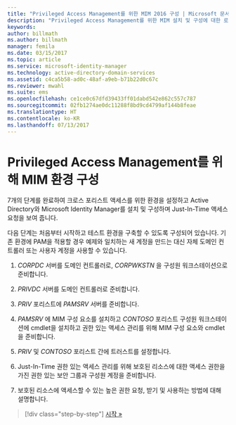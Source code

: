 ```yaml
---
title: "Privileged Access Management를 위한 MIM 2016 구성 | Microsoft 문서"
description: "Privileged Access Management를 위한 MIM 설치 및 구성에 대한 로드맵입니다."
keywords: 
author: billmath
ms.author: billmath
manager: femila
ms.date: 03/15/2017
ms.topic: article
ms.service: microsoft-identity-manager
ms.technology: active-directory-domain-services
ms.assetid: c4ca5b58-ad0c-48af-a9eb-b71b22d0c67c
ms.reviewer: mwahl
ms.suite: ems
ms.openlocfilehash: ce1ce0c67dfd39433ff01dabd542e862c557c787
ms.sourcegitcommit: 02fb1274ae0dc11288f8bd9cd4799af144b8feae
ms.translationtype: HT
ms.contentlocale: ko-KR
ms.lasthandoff: 07/13/2017
---
```

# <a name="configure-the-mim-environment-for-privileged-access-management"></a>Privileged Access Management를 위해 MIM 환경 구성
7개의 단계를 완료하여 크로스 포리스트 액세스를 위한 환경을 설정하고 Active Directory와 Microsoft Identity Manager를 설치 및 구성하며 Just-In-Time 액세스 요청을 보여 줍니다.

다음 단계는 처음부터 시작하고 테스트 환경을 구축할 수 있도록 구성되어 있습니다. 기존 환경에 PAM을 적용할 경우 예제와 일치하는 새 계정을 만드는 대신 자체 도메인 컨트롤러 또는 사용자 계정을 사용할 수 있습니다.

1.  *CORPDC* 서버를 도메인 컨트롤러로, *CORPWKSTN* 을 구성원 워크스테이션으로 준비합니다.

2.  *PRIVDC* 서버를 도메인 컨트롤러로 준비합니다.

3.  *PRIV* 포리스트에 *PAMSRV* 서버를 준비합니다.

4.  *PAMSRV* 에 MIM 구성 요소를 설치하고 *CONTOSO* 포리스트 구성원 워크스테이션에 cmdlet을 설치하고 권한 있는 액세스 관리를 위해 MIM 구성 요소와 cmdlet을 준비합니다.

5.  *PRIV* 및 *CONTOSO* 포리스트 간에 트러스트를 설정합니다.

6.  Just-In-Time 권한 있는 액세스 관리를 위해 보호된 리소스에 대한 액세스 권한을 가진 권한 있는 보안 그룹과 구성원 계정을 준비합니다.

7.  보호된 리소스에 액세스할 수 있는 높은 권한 요청, 받기 및 사용하는 방법에 대해 설명합니다.

>[!div class="step-by-step"]
[시작 »](step-1-prepare-corp-domain.md)
